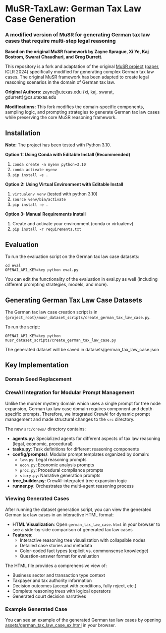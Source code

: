# MuSR-TaxLaw: German Tax Law Case Generation

### A modified version of MuSR for generating German tax law cases that require multi-step legal reasoning

**Based on the original MuSR framework by Zayne Sprague, Xi Ye, Kaj Bostrom, Swarat Chaudhuri, and Greg Durrett.**

This repository is a fork and adaptation of the original [MuSR project](https://zayne-sprague.github.io/MuSR/) ([paper](https://arxiv.org/abs/2310.16049), ICLR 2024) specifically modified for generating complex German tax law cases. The original MuSR framework has been adapted to create legal reasoning scenarios in the domain of German tax law.

**Original Authors:** zayne@utexas.edu {xi, kaj, swarat, gdurrett}@cs.utexas.edu

**Modifications:** This fork modifies the domain-specific components, sampling logic, and prompting strategies to generate German tax law cases while preserving the core MuSR reasoning framework.

## Installation

**Note**: The project has been tested with Python 3.10.

**Option 1: Using Conda with Editable Install (Recommended)**
1. `conda create -n myenv python=3.10`
2. `conda activate myenv`
3. `pip install -e .`

**Option 2: Using Virtual Environment with Editable Install**
1. `virtualenv venv` (tested with python 3.10)
2. `source venv/bin/activate`
3. `pip install -e .`

**Option 3: Manual Requirements Install**
1. Create and activate your environment (conda or virtualenv)
2. `pip install -r requirements.txt`


## Evaluation

To run the evaluation script on the German tax law case datasets:
```shell
cd eval
OPENAI_API_KEY=key python eval.py
```

You can edit the functionality of the evaluation in eval.py as well (including different prompting strategies, models, and more).

## Generating German Tax Law Case Datasets

The German tax law case creation script is in `{project_root}/musr_dataset_scripts/create_german_tax_law_case.py`.

To run the script:

```shell
OPENAI_API_KEY=key python musr_dataset_scripts/create_german_tax_law_case.py
```
The generated dataset will be saved in datasets/german_tax_law_case.json

## Key Implementation

### Domain Seed Replacement

### CrewAI Integration for Modular Prompt Management

Unlike the murder mystery domain which uses a single prompt for tree node expansion, German tax law case domain requires component and depth-specific prompts. Therefore, we integrated CrewAI for dynamic prompt management and made structural changes to the `src` directory.

The new `src/crews/` directory contains:
- **agents.py**: Specialized agents for different aspects of tax law reasoning (legal, economic, procedural)
- **tasks.py**: Task definitions for different reasoning components
- **config/prompts/**: Modular prompt templates organized by domain:
  - `law.py`: Legal reasoning prompts
  - `econ.py`: Economic analysis prompts  
  - `proc.py`: Procedural compliance prompts
  - `story.py`: Narrative generation prompts
- **tree_builder.py**: CrewAI-integrated tree expansion logic
- **runner.py**: Orchestrates the multi-agent reasoning process


### Viewing Generated Cases

After running the dataset generation script, you can view the generated German tax law cases in an interactive HTML format:

- **HTML Visualization**: Open `german_tax_law_case.html` in your browser to see a side-by-side comparison of generated tax law cases
- **Features**: 
  - Interactive reasoning tree visualization with collapsible nodes
  - Detailed case stories and metadata
  - Color-coded fact types (explicit vs. commonsense knowledge)
  - Question-answer format for evaluation

The HTML file provides a comprehensive view of:
- Business sector and transaction type context
- Taxpayer and tax authority information
- Decision outcomes (accept with conditions, fully reject, etc.)
- Complete reasoning trees with logical operators
- Generated court decision narratives

### Example Generated Case

You can see an example of the generated German tax law cases by opening [assets/german_tax_law_case_ex.html](assets/german_tax_law_case_ex.html) in your browser.



